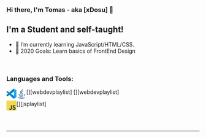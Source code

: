 ### Hi there, I'm Tomas - aka [xDosu] 👋

## I'm a Student and self-taught!

- 🌱 I’m currently learning JavaScript/HTML/CSS.
- 🥅 2020 Goals: Learn basics of FrontEnd Design

<br />

### Languages and Tools:

[<img align="left" alt="Visual Studio Code" width="26px" src="https://raw.githubusercontent.com/github/explore/80688e429a7d4ef2fca1e82350fe8e3517d3494d/topics/visual-studio-code/visual-studio-code.png" />][webdevplaylist]
[<img align="left" alt="Java" width="26px" src="https://raw.githubusercontent.com/simple-icons/simple-icons/develop/icons/java.svg" />][webdevplaylist]

[<img align="left" alt="JavaScript" width="26px" src="https://raw.githubusercontent.com/github/explore/80688e429a7d4ef2fca1e82350fe8e3517d3494d/topics/javascript/javascript.png" />][jsplaylist]

<br />
<br />

---

[instagram]: https://instagram.com/tomyfer11
[linkedin]: https://www.linkedin.com/in/tomyfer11/
